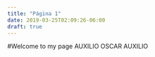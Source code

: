 ```yaml
---
title: "Página 1"
date: 2019-03-25T02:09:26-06:00
draft: true
---
```

#Welcome to my page
 AUXILIO OSCAR AUXILIO
